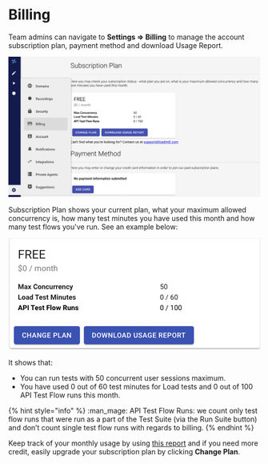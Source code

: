 # Billing

Team admins can navigate to **Settings => Billing** to manage the account subscription plan, payment method and download Usage Report.

![](<../../.gitbook/assets/Screen Shot 2021-11-21 at 12.43.52.png>)

Subscription Plan shows your current plan, what your maximum allowed concurrency is, how many test minutes you have used this month and how many test flows you've run. See an example below:

![](../../.gitbook/assets/screen-shot-2021-01-06-at-9.14.07.png)

It shows that:

* You can run tests with 50 concurrent user sessions maximum.
* You have used 0 out of 60 test minutes for Load tests and 0 out of 100 API Test Flow runs this month.

{% hint style="info" %}
:man\_mage: API Test Flow Runs: we count only test flow runs that were run as a part of the Test Suite (via the Run Suite button) and don’t count single test flow runs with regards to billing.
{% endhint %}

Keep track of your monthly usage by using [this report](https://docs.loadmill.com/account-settings/billing/usage-report) and if you need more credit, easily upgrade your subscription plan by clicking **Change Plan**.
